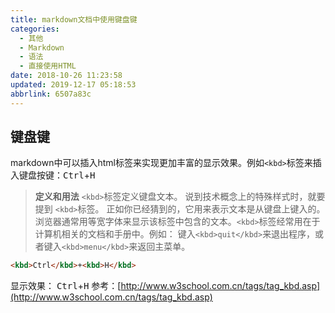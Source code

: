 ```yaml
---
title: markdown文档中使用键盘键
categories: 
  - 其他
  - Markdown
  - 语法
  - 直接使用HTML
date: 2018-10-26 11:23:58
updated: 2019-12-17 05:18:53
abbrlink: 6507a83c
---
```

## 键盘键 ##
markdown中可以插入html标签来实现更加丰富的显示效果。例如`<kbd>`标签来插入键盘按键：<kbd>Ctrl</kbd>+<kbd>H</kbd>

> **定义和用法**
>`<kbd>`标签定义键盘文本。
> 说到技术概念上的特殊样式时，就要提到 `<kbd>`标签。
> 正如你已经猜到的，它用来表示文本是从键盘上键入的。
> 浏览器通常用等宽字体来显示该标签中包含的文本。`<kbd>`标签经常用在于计算机相关的文档和手册中。例如：
> 键入`<kbd>quit</kbd>`来退出程序，或者键入`<kbd>menu</kbd>`来返回主菜单。
```markdown
<kbd>Ctrl</kbd>+<kbd>H</kbd>
```
显示效果：
<kbd>Ctrl</kbd>+<kbd>H</kbd>
参考：[http://www.w3school.com.cn/tags/tag_kbd.asp](http://www.w3school.com.cn/tags/tag_kbd.asp)
